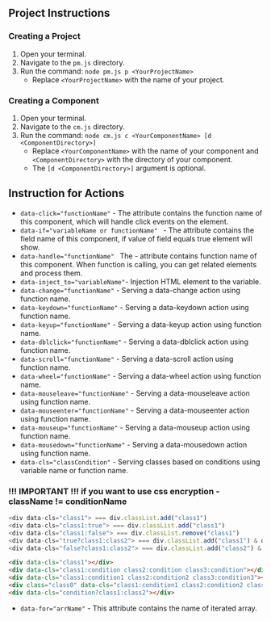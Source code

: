 ## Project Instructions

### Creating a Project

1. Open your terminal.
2. Navigate to the `pm.js` directory.
3. Run the command: `node pm.js p <YourProjectName>`
    * Replace `<YourProjectName>` with the name of your project.

### Creating a Component

1. Open your terminal.
2. Navigate to the `cm.js` directory.
3. Run the command: `node cm.js c <YourComponentName> [d <ComponentDirectory>]`
    * Replace `<YourComponentName>` with the name of your component and `<ComponentDirectory>` with the directory of
      your component.
    * The `[d <ComponentDirectory>]` argument is optional.

## Instruction for Actions

* `data-click="functionName"` - The attribute contains the function name of this component, which will handle click
  events on the element.
* `data-if="variableName or functionName" ` - The attribute contains the field name of this component, if value of field
  equals true element will show.
* `data-handle="functionName" ` The - attribute contains function name of this component. When function is calling, you
  can get related elements and process them.
* `data-inject_to="variableName"`- Injection HTML element to the variable.
* `data-change="functionName"` - Serving a data-change action using function name.
* `data-keydown="functionName"` - Serving a data-keydown action using function name.
* `data-keyup="functionName"` - Serving a data-keyup action using function name.
* `data-dblclick="functionName"` - Serving a data-dblclick action using function name.
* `data-scroll="functionName"` - Serving a data-scroll action using function name.
* `data-wheel="functionName"` - Serving a data-wheel action using function name.
* `data-mouseleave="functionName"` - Serving a data-mouseleave action using function name.
* `data-mouseenter="functionName"` - Serving a data-mouseenter action using function name.
* `data-mouseup="functionName"` - Serving a data-mouseup action using function name.
* `data-mousedown="functionName"` - Serving a data-mousedown action using function name.
* `data-cls="classCondition"` - Serving classes based on conditions using variable name or function name.
### !!! IMPORTANT !!! if you want to use css encryption - className != conditionName
```js
<div data-cls="class1"> === div.classList.add("class1")
<div data-cls="class1:true"> === div.classList.add("class1")
<div data-cls="class1:false"> === div.classList.remove("class1")
<div data-cls="true?class1:class2"> === div.classList.add("class1") & div.classList.remove("class2")
<div data-cls="false?class1:class2"> === div.classList.add("class2") & div.classList.remove("class1")
```
```html
<div data-cls="class1"></div>
<div data-cls="class1:condition class2:condition class3:condition"></div>
<div data-cls="class1:condition1 class2:condition2 class3:condition3"></div>
<div class="class0" data-cls="class1:condition1 class2:condition2 class3:condition3"></div>
<div data-cls="condition?class1:class2"></div>
```

* `data-for="arrName"` - This attribute contains the name of iterated array.
